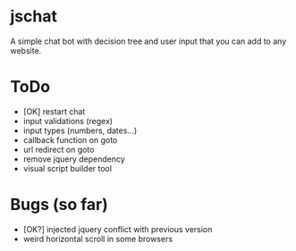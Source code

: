 # jschat
A simple chat bot with decision tree and user input that you can add to any website.

# ToDo
* [OK] restart chat
* input validations (regex)
* input types (numbers, dates...)
* callback function on goto
* url redirect on goto
* remove jquery dependency
* visual script builder tool

# Bugs (so far)
* [OK?] injected jquery conflict with previous version
* weird horizontal scroll in some browsers